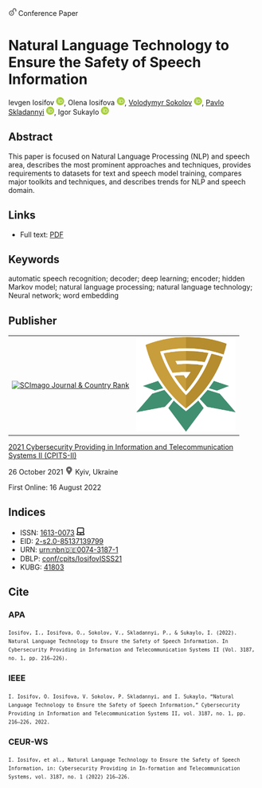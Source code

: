 <img src="/icons/unlock.svg" width="16" height="16"> Conference Paper

# Natural Language Technology to Ensure the Safety of Speech Information

Ievgen Iosifov <a href="https://orcid.org/0000-0001-6203-9945" target="_blank"><img src="/icons/orcid.svg" width="16" height="16"></a>,
Olena Iosifova <a href="https://orcid.org/0000-0001-6507-0761" target="_blank"><img src="/icons/orcid.svg" width="16" height="16"></a>,
<a href="/">Volodymyr Sokolov</a> <a href="https://orcid.org/0000-0002-9349-7946" target="_blank"><img src="/icons/orcid.svg" width="16" height="16"></a>,
<a href="https://pavlo-skladannyi.github.io/">Pavlo Skladannyi</a> <a href="https://orcid.org/0000-0002-7775-6039" target="_blank"><img src="/icons/orcid.svg" width="16" height="16"></a>,
Igor Sukaylo <a href="https://orcid.org/0000-0003-1608-3149" target="_blank"><img src="/icons/orcid.svg" width="16" height="16"></a>

## Abstract

This paper is focused on Natural Language Processing (NLP) and speech area, describes the most prominent approaches and techniques, provides requirements to datasets for text and speech model training, compares major toolkits and techniques, and describes trends for NLP and speech domain.

## Links

* Full text: [PDF](http://ceur-ws.org/Vol-3187/paper20.pdf)

## Keywords

automatic speech recognition; decoder; deep learning; encoder; hidden Markov model; natural language processing; natural language technology; Neural network; word embedding

## Publisher

<table>
<tr>
<td>
<a href="https://www.scimagojr.com/journalsearch.php?q=21100218356&amp;tip=sid&amp;exact=no" title="SCImago Journal &amp; Country Rank"><img border="0" src="https://corsproxy.io/?https://www.scimagojr.com/journal_img.php?id=21100218356" alt="SCImago Journal &amp; Country Rank"  /></a>
</td>
<td style="text-align: left;">
<a href="https://cpits.kubg.edu.ua/"><img src="/icons/cpits.svg" width="200"></a>
</td>
</tr>
</table>

[2021 Cybersecurity Providing in Information and Telecommunication Systems II (CPITS-II)](http://ceur-ws.org/Vol-3187/)

26 October 2021 <img src="/icons/location-pin.svg" width="16" height="16"> Kyiv, Ukraine

First Online: 16 August 2022

## Indices

* ISSN: [1613-0073](https://portal.issn.org/resource/ISSN/1613-0073) <img src="/icons/online.svg" width="16" height="16">
* EID: [2-s2.0-85137139799](http://www.scopus.com/record/display.url?origin=inward&eid=2-s2.0-85137139799)
* URN: [urn:nbn:de:0074-3187-1](https://nbn-resolving.org/xml/urn:nbn:de:0074-3187-1)
* DBLP: [conf/cpits/IosifovISSS21](https://dblp.org/rec/conf/cpits/IosifovISSS21)
* KUBG: [41803](http://elibrary.kubg.edu.ua/id/eprint/41803/)

## Cite

### APA

<small>`Iosifov, I., Iosifova, O., Sokolov, V., Skladannyi, P., & Sukaylo, I. (2022). Natural Language Technology to Ensure the Safety of Speech Information. In Cybersecurity Providing in Information and Telecommunication Systems II (Vol. 3187, no. 1, pp. 216–226).`</small>

### IEEE

<small>`I. Iosifov, O. Iosifova, V. Sokolov, P. Skladannyi, and I. Sukaylo, “Natural Language Technology to Ensure the Safety of Speech Information,” Cybersecurity Providing in Information and Telecommunication Systems II, vol. 3187, no. 1, pp. 216–226, 2022.`</small>

### CEUR-WS

<small>`I. Iosifov, et al., Natural Language Technology to Ensure the Safety of Speech Information, in: Cybersecurity Providing in In-formation and Telecommunication Systems, vol. 3187, no. 1 (2022) 216–226.`</small>